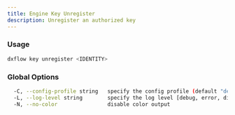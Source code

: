 ```yaml
---
title: Engine Key Unregister 
description: Unregister an authorized key
---
```


### Usage

```bash
dxflow key unregister <IDENTITY>
```

### Global Options

```bash
  -C, --config-profile string   specify the config profile (default "default")
  -L, --log-level string        specify the log level [debug, error, disabled] (default "disabled")
  -N, --no-color                disable color output
```

